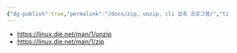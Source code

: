 ```yaml
---
{"dg-publish":true,"permalink":"/docs/zip, unzip, cli 압축 프로그램/","title":"zip, unzip, cli 압축 프로그램"}
---
```


- <https://linux.die.net/man/1/unzip>
- <https://linux.die.net/man/1/zip>
